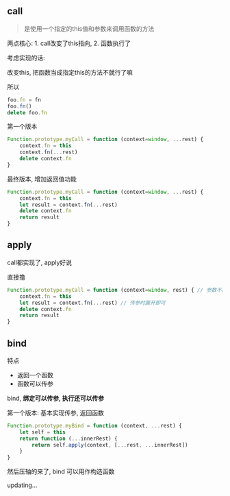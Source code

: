 ## call

> 是使用一个指定的this值和参数来调用函数的方法

两点核心: 1. call改变了this指向, 2. 函数执行了

考虑实现的话:

改变this, 把函数当成指定this的方法不就行了嘛

所以

```js
foo.fn = fn
foo.fn()
delete foo.fn
```

第一个版本

```js
Function.prototype.myCall = function (context=window, ...rest) {
    context.fn = this
    context.fn(...rest)
    delete context.fn
}
```



最终版本, 增加返回值功能

```js
Function.prototype.myCall = function (context=window, ...rest) {
    context.fn = this
    let result = context.fn(...rest)
    delete context.fn
    return result
}
```



## apply

call都实现了, apply好说

直接撸

```js
Function.prototype.myCall = function (context=window, rest) { // 参数不需要展开
    context.fn = this
    let result = context.fn(...rest) // 传参时展开即可
    delete context.fn
    return result
}
```



## bind

特点

- 返回一个函数
- 函数可以传参

bind, **绑定可以传参, 执行还可以传参**

第一个版本: 基本实现传参, 返回函数

```js
Function.prototype.myBind = function (context, ...rest) {
    let self = this
    return function (...innerRest) {
        return self.apply(context, [...rest, ...innerRest])
    }
}
```

然后压轴的来了, bind 可以用作构造函数

updating...

